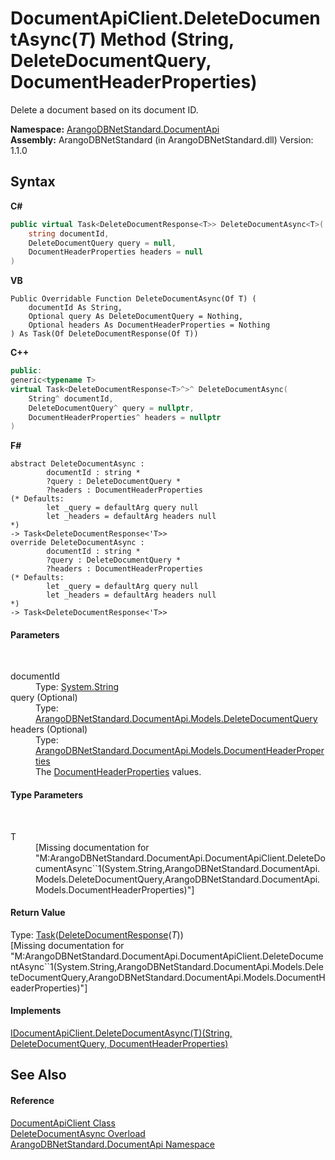 # DocumentApiClient.DeleteDocumentAsync(*T*) Method (String, DeleteDocumentQuery, DocumentHeaderProperties)
 

Delete a document based on its document ID.

**Namespace:**&nbsp;<a href="927cb31f-380a-2bf4-a1ca-09ab720e232b">ArangoDBNetStandard.DocumentApi</a><br />**Assembly:**&nbsp;ArangoDBNetStandard (in ArangoDBNetStandard.dll) Version: 1.1.0

## Syntax

**C#**<br />
``` C#
public virtual Task<DeleteDocumentResponse<T>> DeleteDocumentAsync<T>(
	string documentId,
	DeleteDocumentQuery query = null,
	DocumentHeaderProperties headers = null
)

```

**VB**<br />
``` VB
Public Overridable Function DeleteDocumentAsync(Of T) ( 
	documentId As String,
	Optional query As DeleteDocumentQuery = Nothing,
	Optional headers As DocumentHeaderProperties = Nothing
) As Task(Of DeleteDocumentResponse(Of T))
```

**C++**<br />
``` C++
public:
generic<typename T>
virtual Task<DeleteDocumentResponse<T>^>^ DeleteDocumentAsync(
	String^ documentId, 
	DeleteDocumentQuery^ query = nullptr, 
	DocumentHeaderProperties^ headers = nullptr
)
```

**F#**<br />
``` F#
abstract DeleteDocumentAsync : 
        documentId : string * 
        ?query : DeleteDocumentQuery * 
        ?headers : DocumentHeaderProperties 
(* Defaults:
        let _query = defaultArg query null
        let _headers = defaultArg headers null
*)
-> Task<DeleteDocumentResponse<'T>> 
override DeleteDocumentAsync : 
        documentId : string * 
        ?query : DeleteDocumentQuery * 
        ?headers : DocumentHeaderProperties 
(* Defaults:
        let _query = defaultArg query null
        let _headers = defaultArg headers null
*)
-> Task<DeleteDocumentResponse<'T>> 
```


#### Parameters
&nbsp;<dl><dt>documentId</dt><dd>Type: <a href="https://docs.microsoft.com/dotnet/api/system.string" target="_blank" rel="noopener noreferrer">System.String</a><br /></dd><dt>query (Optional)</dt><dd>Type: <a href="2b33c58b-f17b-6f48-3c6d-1f6e6fc25880">ArangoDBNetStandard.DocumentApi.Models.DeleteDocumentQuery</a><br /></dd><dt>headers (Optional)</dt><dd>Type: <a href="ec926014-3226-807e-03cf-3e590a993eb8">ArangoDBNetStandard.DocumentApi.Models.DocumentHeaderProperties</a><br />The <a href="ec926014-3226-807e-03cf-3e590a993eb8">DocumentHeaderProperties</a> values.</dd></dl>

#### Type Parameters
&nbsp;<dl><dt>T</dt><dd>\[Missing <typeparam name="T"/> documentation for "M:ArangoDBNetStandard.DocumentApi.DocumentApiClient.DeleteDocumentAsync``1(System.String,ArangoDBNetStandard.DocumentApi.Models.DeleteDocumentQuery,ArangoDBNetStandard.DocumentApi.Models.DocumentHeaderProperties)"\]</dd></dl>

#### Return Value
Type: <a href="https://docs.microsoft.com/dotnet/api/system.threading.tasks.task-1" target="_blank" rel="noopener noreferrer">Task</a>(<a href="63dfe594-1cf8-a278-65a2-a0469b8d54a3">DeleteDocumentResponse</a>(*T*))<br />\[Missing <returns> documentation for "M:ArangoDBNetStandard.DocumentApi.DocumentApiClient.DeleteDocumentAsync``1(System.String,ArangoDBNetStandard.DocumentApi.Models.DeleteDocumentQuery,ArangoDBNetStandard.DocumentApi.Models.DocumentHeaderProperties)"\]

#### Implements
<a href="95604487-9080-a354-c18d-7535b6b33167">IDocumentApiClient.DeleteDocumentAsync(T)(String, DeleteDocumentQuery, DocumentHeaderProperties)</a><br />

## See Also


#### Reference
<a href="cd42246b-93a7-65bc-606d-b54b1f465670">DocumentApiClient Class</a><br /><a href="b029b6ab-327a-9f2d-5ffc-99f1bb712a96">DeleteDocumentAsync Overload</a><br /><a href="927cb31f-380a-2bf4-a1ca-09ab720e232b">ArangoDBNetStandard.DocumentApi Namespace</a><br />
